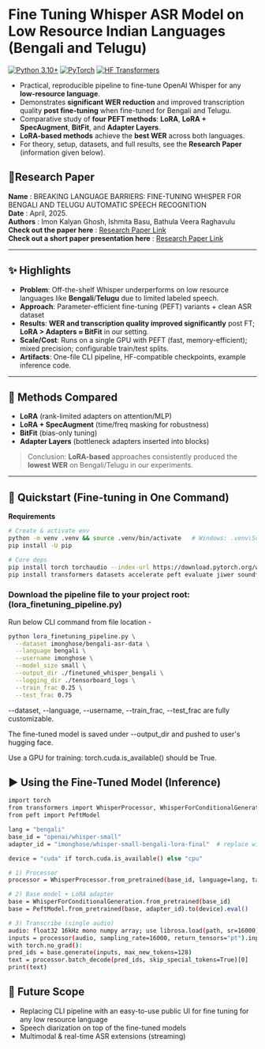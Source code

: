 # Fine Tuning Whisper ASR Model on Low Resource Indian Languages (Bengali and Telugu)

[![Python 3.10+](https://img.shields.io/badge/Python-3.10+-blue.svg)]()
[![PyTorch](https://img.shields.io/badge/PyTorch-2.x-red.svg)]()
[![HF Transformers](https://img.shields.io/badge/HuggingFace-Transformers-yellow.svg)]()

- Practical, reproducible pipeline to fine-tune OpenAI Whisper for any **low-resource language**.
- Demonstrates **significant WER reduction** and improved transcription quality **post fine-tuning** when fine-tuned for Bengali and Telugu.
- Comparative study of **four PEFT methods**: **LoRA**, **LoRA + SpecAugment**, **BitFit**, and **Adapter Layers**.
- **LoRA-based methods** achieve the **best WER** across both languages.
- For theory, setup, datasets, and full results, see the **Research Paper** (information given below).

## 📄Research Paper<br>
**Name** : BREAKING LANGUAGE BARRIERS: FINE-TUNING WHISPER FOR BENGALI AND TELUGU AUTOMATIC SPEECH RECOGNITION<br>
**Date** : April, 2025.<br>
**Authors** : Imon Kalyan Ghosh, Ishmita Basu, Bathula Veera Raghavulu<br>
**Check out the paper here** : [Research Paper Link](paper/Research_Paper.pdf)<br>
**Check out a short paper presentation here** : [Research Paper Link](paper/Paper_Presentation.pdf)

---

## ✨ Highlights
- **Problem**: Off-the-shelf Whisper underperforms on low resource languages like **Bengali**/**Telugu** due to limited labeled speech.
- **Approach**: Parameter-efficient fine-tuning (PEFT) variants + clean ASR dataset
- **Results**: **WER and transcription quality improved significantly** post FT; **LoRA > Adapters ≈ BitFit** in our setting.
- **Scale/Cost**: Runs on a single GPU with PEFT (fast, memory-efficient); mixed precision; configurable train/test splits.
- **Artifacts**: One-file CLI pipeline, HF-compatible checkpoints, example inference code.

---

## 🧠 Methods Compared
- **LoRA** (rank-limited adapters on attention/MLP)
- **LoRA + SpecAugment** (time/freq masking for robustness)
- **BitFit** (bias-only tuning)
- **Adapter Layers** (bottleneck adapters inserted into blocks)

> Conclusion: **LoRA-based** approaches consistently produced the **lowest WER** on Bengali/Telugu in our experiments.

---

## 🚀 Quickstart (Fine-tuning in One Command)
**Requirements**
```bash
# Create & activate env
python -m venv .venv && source .venv/bin/activate   # Windows: .venv\Scripts\activate
pip install -U pip

# Core deps
pip install torch torchaudio --index-url https://download.pytorch.org/whl/cu121   # pick CUDA/CPU as needed
pip install transformers datasets accelerate peft evaluate jiwer soundfile librosa tensorboard
```


### Download the pipeline file to your project root: (lora_finetuning_pipeline.py)

Run below CLI command from file location -

```bash
python lora_finetuning_pipeline.py \
  --dataset imonghose/bengali-asr-data \
  --language bengali \
  --username imonghose \
  --model_size small \
  --output_dir ./finetuned_whisper_bengali \
  --logging_dir ./tensorboard_logs \
  --train_frac 0.25 \
  --test_frac 0.75
```

--dataset, --language, --username, --train_frac, --test_frac are fully customizable.

The fine-tuned model is saved under --output_dir and pushed to user's hugging face.

Use a GPU for training: torch.cuda.is_available() should be True.


## ▶️ Using the Fine-Tuned Model (Inference)

```bash
import torch
from transformers import WhisperProcessor, WhisperForConditionalGeneration
from peft import PeftModel

lang = "bengali"
base_id = "openai/whisper-small"
adapter_id = "imonghose/whisper-small-bengali-lora-final"  # replace with your HF repo or local path

device = "cuda" if torch.cuda.is_available() else "cpu"

# 1) Processor
processor = WhisperProcessor.from_pretrained(base_id, language=lang, task="transcribe")

# 2) Base model + LoRA adapter
base = WhisperForConditionalGeneration.from_pretrained(base_id)
base = PeftModel.from_pretrained(base, adapter_id).to(device).eval()

# 3) Transcribe (single audio)
audio: float32 16kHz mono numpy array; use librosa.load(path, sr=16000)
inputs = processor(audio, sampling_rate=16000, return_tensors="pt").input_features.to(device)
with torch.no_grad():
pred_ids = base.generate(inputs, max_new_tokens=128)
text = processor.batch_decode(pred_ids, skip_special_tokens=True)[0]
print(text)
```

## 🔭 Future Scope
- Replacing CLI pipeline with an easy-to-use public UI for fine tuning for any low resource language
- Speech diarization on top of the fine-tuned models
- Multimodal & real-time ASR extensions (streaming)
